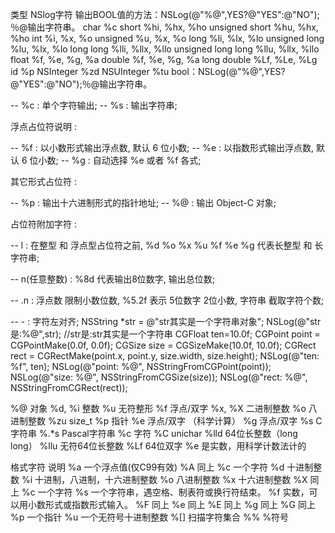 类型                                    NSlog字符
输出BOOL值的方法：NSLog(@"%@",YES?@"YES":@"NO");％@输出字符串。
char                                    %c
short                                   %hi, %hx, %ho
unsigned short                      %hu, %hx, %ho
int                                       %i, %x, %o
unsigned                              %u, %x, %o
long                                    %li, %lx, %lo
unsigned long                       %lu, %lx, %lo
long long                             %lli, %llx, %llo
unsigned long long                %llu, %llx, %llo
float                                    %f, %e, %g, %a
double                                 %f, %e, %g, %a
long double                          %Lf, %Le, %Lg
id                                        %p
NSInteger                         %zd 
NSUInteger                          %tu 
bool：NSLog(@"%@",YES?@"YES":@"NO");％@输出字符串。


-- %c : 单个字符输出;
-- %s : 输出字符串;



浮点占位符说明 : 

-- %f : 以小数形式输出浮点数, 默认 6 位小数;
-- %e : 以指数形式输出浮点数, 默认 6 位小数;
-- %g : 自动选择 %e 或者 %f 各式;



其它形式占位符 :

-- %p : 输出十六进制形式的指针地址;
-- %@ : 输出 Object-C 对象;



占位符附加字符 : 

-- l : 在整型 和 浮点型占位符之前, %d %o %x %u %f %e %g 代表长整型 和 长字符串;

-- n(任意整数) : %8d 代表输出8位数字, 输出总位数;

-- .n : 浮点数 限制小数位数, %5.2f 表示 5位数字 2位小数, 字符串 截取字符个数;

-- - : 字符左对齐;
NSString *str = @"str其实是一个字符串对象";
NSLog(@"str是:%@",str);
//str是:str其实是一个字符串
CGFloat ten=10.0f;
CGPoint point = CGPointMake(0.0f, 0.0f);
CGSize size = CGSizeMake(10.0f, 10.0f);
CGRect rect = CGRectMake(point.x, point.y, size.width, size.height);
NSLog(@"ten: %f", ten);
NSLog(@"point: %@", NSStringFromCGPoint(point));
NSLog(@"size: %@", NSStringFromCGSize(size));
NSLog(@"rect: %@", NSStringFromCGRect(rect));


%@     对象
%d, %i 整数
%u     无符整形
%f     浮点/双字
%x, %X 二进制整数
%o     八进制整数
%zu    size_t
%p     指针
%e     浮点/双字 （科学计算）
%g     浮点/双字
%s     C 字符串
%.*s   Pascal字符串
%c     字符
%C     unichar
%lld   64位长整数（long long）
%llu   无符64位长整数
%Lf    64位双字
%e 是实数，用科学计数法计的

格式字符 说明
%a 一个浮点值(仅C99有效)
%A 同上
%c 一个字符
%d 十进制整数
%i 十进制，八进制，十六进制整数
%o 八进制整数
%x 十六进制整数
%X 同上
%c 一个字符
%s 一个字符串，遇空格、制表符或换行符结束。
%f 实数，可以用小数形式或指数形式输入。
%F 同上
%e 同上
%E 同上
%g 同上
%G 同上
%p 一个指针
%u 一个无符号十进制整数
%[] 扫描字符集合
%% %符号


